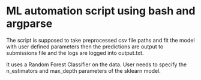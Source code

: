 # ML automation script using bash and argparse

The script is supposed to take preprocessed csv file paths and fit the model with user defined parameters
then the predictions are output to submissions file and the logs are logged into output.txt.

It uses a Random Forest Classifier on the data. User needs to specify the n_estimators and max_depth
parameters of the sklearn model.
